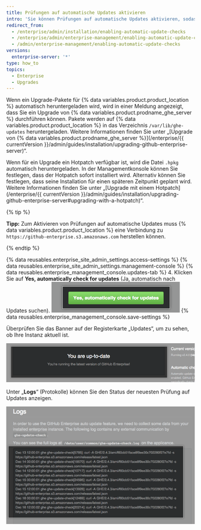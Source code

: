 ```yaml
---
title: Prüfungen auf automatische Updates aktivieren
intro: 'Sie können Prüfungen auf automatische Updates aktivieren, sodass {% data variables.product.product_location %} nach der neuesten {% data variables.product.prodname_ghe_server %}-Version sucht und diese herunterlädt.'
redirect_from:
  - /enterprise/admin/installation/enabling-automatic-update-checks
  - /enterprise/admin/enterprise-management/enabling-automatic-update-checks
  - /admin/enterprise-management/enabling-automatic-update-checks
versions:
  enterprise-server: '*'
type: how_to
topics:
  - Enterprise
  - Upgrades
---
```


Wenn ein Upgrade-Pakete für {% data variables.product.product_location %} automatisch heruntergeladen wird, wird in einer Meldung angezeigt, dass Sie ein Upgrade von {% data variables.product.prodname_ghe_server %} durchführen können. Pakete werden auf {% data variables.product.product_location %} in das Verzeichnis `/var/lib/ghe-updates` heruntergeladen. Weitere Informationen finden Sie unter „[Upgrade von {% data variables.product.prodname_ghe_server %}](/enterprise/{{ currentVersion }}/admin/guides/installation/upgrading-github-enterprise-server)“.

Wenn für ein Upgrade ein Hotpatch verfügbar ist, wird die Datei `.hpkg` automatisch heruntergeladen. In der Managementkonsole können Sie festlegen, dass der Hotpatch sofort installiert wird. Alternativ können Sie festlegen, dass seine Installation für einen späteren Zeitpunkt geplant wird. Weitere Informationen finden Sie unter „[Upgrade mit einem Hotpatch](/enterprise/{{ currentVersion }}/admin/guides/installation/upgrading-github-enterprise-server#upgrading-with-a-hotpatch)“.

{% tip %}

**Tipp:** Zum Aktivieren von Prüfungen auf automatische Updates muss {% data variables.product.product_location %} eine Verbindung zu `https://github-enterprise.s3.amazonaws.com` herstellen können.

{% endtip %}

{% data reusables.enterprise_site_admin_settings.access-settings %}
{% data reusables.enterprise_site_admin_settings.management-console %}
{% data reusables.enterprise_management_console.updates-tab %}
4. Klicken Sie auf **Yes, automatically check for updates** (Ja, automatisch nach Updates suchen). ![Schaltfläche zum Aktivieren automatischer Updates](/assets/images/enterprise/management-console/enable_updates_button.png)
{% data reusables.enterprise_management_console.save-settings %}

Überprüfen Sie das Banner auf der Registerkarte „Updates“, um zu sehen, ob Ihre Instanz aktuell ist.

![Banner mit Ihrer GitHub Enterprise Server-Version](/assets/images/enterprise/management-console/up-to-date-banner.png)

Unter „**Logs**“ (Protokolle) können Sie den Status der neuesten Prüfung auf Updates anzeigen.

![Protokolle für das Update](/assets/images/enterprise/management-console/update-log.png)
